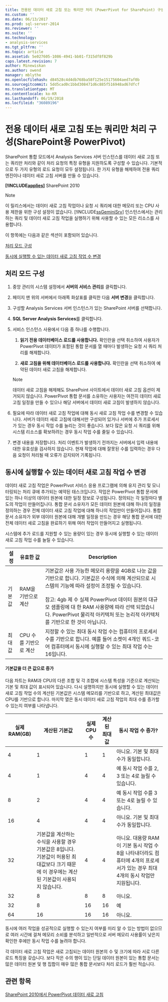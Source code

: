 ```yaml
---
title: 전용된 데이터 새로 고침 또는 쿼리만 처리 (PowerPivot for SharePoint) 구성 | Microsoft Docs
ms.custom: ''
ms.date: 06/13/2017
ms.prod: sql-server-2014
ms.reviewer: ''
ms.suite: ''
ms.technology:
- analysis-services
ms.tgt_pltfrm: ''
ms.topic: article
ms.assetid: 5e027605-1086-4941-bb01-f315df8f829b
caps.latest.revision: 7
author: Minewiskan
ms.author: owend
manager: mblythe
ms.openlocfilehash: d84528c4d4db768ba58f125e15175604aed7af0b
ms.sourcegitcommit: 5dd5cad0c1bbd308471d6c885f516948ad67dfcf
ms.translationtype: MT
ms.contentlocale: ko-KR
ms.lasthandoff: 06/19/2018
ms.locfileid: "36089196"
---
```

# <a name="configure-dedicated-data-refresh-or-query-only-processing-powerpivot-for-sharepoint"></a>전용 데이터 새로 고침 또는 쿼리만 처리 구성(SharePoint용 PowerPivot)
  SharePoint 통합 모드에서 Analysis Services 서버 인스턴스를 데이터 새로 고침 또는 쿼리만 처리와 같이 처리 요청의 특정 유형을 지원하도록 구성할 수 있습니다. 기본적으로 두 가지 유형의 로드 요청이 모두 설정됩니다. 한 가지 유형을 해제하여 전용 쿼리 엔진이나 데이터 새로 고침 서버를 만들 수 있습니다.  
  
 **[!INCLUDE[applies](../includes/applies-md.md)]**  SharePoint 2010  
  
> [!NOTE]  
>  이 릴리스에서는 데이터 새로 고침 작업이나 요청 시 쿼리에 대한 메모리 또는 CPU 사용 제한을 위한 구성 설정이 없습니다. [!INCLUDE[ssGeminiSrv](../includes/ssgeminisrv-md.md)] 인스턴스에서는 관리하는 쿼리 및 데이터 새로 고침 작업을 실행하기 위해 사용할 수 있는 모든 리소스를 사용합니다.  
  
 이 항목에는 다음과 같은 섹션이 포함되어 있습니다.  
  
 [처리 모드 구성](#config)  
  
 [동시에 실행할 수 있는 데이터 새로 고침 작업 수 변경](#change)  
  
##  <a name="config"></a> 처리 모드 구성  
  
1.  중앙 관리의 시스템 설정에서 **서버의 서비스 관리**를 클릭합니다.  
  
2.  페이지 맨 위의 서버에서 아래쪽 화살표를 클릭한 다음 **서버 변경**을 클릭합니다.  
  
3.  구성할 Analysis Services 서버 인스턴스가 있는 SharePoint 서버를 선택합니다.  
  
4.  **SQL Server Analysis Services**를 클릭합니다.  
  
5.  서비스 인스턴스 사용에서 다음 중 하나를 수행합니다.  
  
    1.  **읽기 전용 데이터베이스 로드를 사용합니다.** 확인란을 선택 취소하여 사용자가 PowerPivot 데이터가 포함된 통합 문서를 열 때마다 발생하는 요청 시 쿼리 처리를 해제합니다.  
  
    2.  **새로 고침을 위해 데이터베이스 로드를 사용합니다.** 확인란을 선택 취소하여 예약된 데이터 새로 고침을 해제합니다.  
  
    > [!NOTE]  
    >  데이터 새로 고침을 해제해도 SharePoint 사이트에서 데이터 새로 고침 옵션이 제거되지 않습니다. PowerPivot 통합 문서를 소유하는 사용자는 여전히 데이터 새로 고침 일정을 만들 수 있으나 해당 서버에서 데이터 새로 고침이 발생하지 않습니다.  
  
6.  필요에 따라 데이터 새로 고침 작업에 대해 동시 새로 고침 작업 수를 변경할 수 있습니다. 서버가 데이터 새로 고침에 대해서만 구성되어 있거나 서버에 추가 프로세서가 있는 경우 동시 작업 수를 늘리는 것이 좋습니다. 보다 많은 요청 시 쿼리를 위해 시스템 리소스를 확보하려는 경우 동시 작업 수를 줄일 수 있습니다.  
  
7.  변경 내용을 저장합니다. 처리 이벤트가 발생하기 전까지는 서버에서 입력 내용에 대한 유효성을 검사하지 않습니다. 현재 작업에 대해 잘못된 수를 입력하는 경우 다음 요청이 처리될 때 오류가 감지되어 기록됩니다.  
  
##  <a name="change"></a> 동시에 실행할 수 있는 데이터 새로 고침 작업 수 변경  
 데이터 새로 고침 작업은 PowerPivot 서비스 응용 프로그램에 의해 유지 관리 및 모니터링되는 처리 큐에 추가되는 예약된 태스크입니다. 작업은 PowerPivot 통합 문서에 있는 하나 이상의 데이터 원본에 대한 일정 정보로 구성됩니다. 정의되는 각 일정마다 별도의 작업이 만들어집니다. 통합 문서 소유자가 모든 데이터 원본에 대해 하나의 일정을 정의하는 경우 전체 데이터 새로 고침 작업에 대해 하나의 작업만이 만들어집니다. 통합 문서 소유자가 외부 데이터 원본에 대해 개별 일정을 만드는 경우 해당 통합 문서에 대한 전체 데이터 새로 고침을 완료하기 위해 여러 작업이 만들어지고 실행됩니다.  
  
 시스템에 추가 로드를 지원할 수 있는 용량이 있는 경우 동시에 실행할 수 있는 데이터 새로 고침 작업 수를 늘릴 수 있습니다.  
  
|설정|유효한 값|Description|  
|-------------|------------------|-----------------|  
|기본값|RAM을 기반으로 계산|기본값은 사용 가능한 메모리 용량을 4GB로 나눈 값을 기반으로 합니다. 기본값은 수식에 의해 계산되므로 시스템의 기능에 따라 설정이 조정될 수 있습니다.<br /><br /> 참고: 4gb 제 수 실제 PowerPivot 데이터 원본의 대규모 샘플링에 대 한 RAM 사용량에 따라 선택 되었습니다. PowerPivot 물리적 아키텍처 또는 논리적 아키텍처를 기반으로 한 것이 아닙니다.|  
|최대값|CPU 수를 기반으로 계산|지정할 수 있는 최대 동시 작업 수는 컴퓨터의 프로세서 수를 기반으로 합니다. 예를 들어 소켓이 4개인 쿼드-코어 컴퓨터에서 동시에 실행할 수 있는 최대 작업 수는 16입니다.|  
  
#### <a name="increasing-the-default-value-to-a-higher-value"></a>기본값을 더 큰 값으로 증가  
 다음 차트는 RAM과 CPU의 다른 조합 및 각 조합에 시스템 특성을 기준으로 계산되는 기본 및 최대 값이 표시되어 있습니다. 다시 설명하지만 동시에 실행할 수 있는 데이터 새로 고침 작업 수의 계산된 기본값은 시스템 메모리를 기반으로 하고, 계산된 최대값은 CPU를 기반으로 합니다. 마지막 열은 동시 데이터 새로 고침 작업의 최대 수를 증가할 수 있는지 여부를 나타냅니다.  
  
|실제 RAM(GB)|계산된 기본값|실제 CPU 수|계산된 최대값|동시 작업 수 증가?|  
|---------------------------------|------------------------------|------------------------|------------------------------|-------------------------------|  
|4|1|1|1|아니요. 기본 및 최대 수가 동일합니다.|  
|4|1|4|4|예 동시 작업 수를 2, 3 또는 4로 늘릴 수 있습니다.|  
|8|2|4|4|예 동시 작업 수를 3 또는 4로 늘릴 수 있습니다.|  
|16|4|4|4|아니요. 기본 및 최대 수가 동일합니다.|  
|32|기본값을 계산하는 수식을 사용할 경우 기본값은 8입니다. 기본값이 허용된 최대값보다 크기 때문에 이 경우에는 계산된 기본값이 사용되지 않습니다.|4|4|아니요. 대용량 RAM이 기본 동시 작업 수 8을 나타내더라도 컴퓨터에 4개의 프로세서가 있는 경우 최대 4개의 동시 작업만 지원됩니다.|  
|32|8|8|8|아니요.|  
|32|8|16|16|예|  
|64|16|16|16|아니요.|  
  
 동시에 여러 작업을 성공적으로 실행할 수 있는지 여부를 미리 알 수 있는 방법이 없으므로 여러 시간에 걸쳐 메모리 소비를 분석하고 일반적으로 서버 메모리 사용률이 낮은지 확인한 후에만 동시 작업 수를 늘려야 합니다.  
  
 각 데이터 새로 고침 작업은 새로 고침되는 데이터 원본의 수 및 크기에 따라 서로 다른 로드 특징을 갖습니다. 보다 작은 수의 행이 있는 단일 데이터 원본이 있는 통합 문서는 많은 데이터 원본 및 행 집합이 매우 많은 통합 문서보다 처리 로드가 훨씬 적습니다.  
  
## <a name="see-also"></a>관련 항목  
 [SharePoint 2010에서 PowerPivot 데이터 새로 고침](powerpivot-data-refresh-with-sharepoint-2010.md)  
  
  